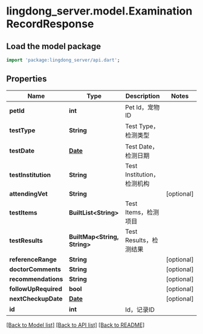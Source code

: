 # lingdong_server.model.ExaminationRecordResponse

## Load the model package
```dart
import 'package:lingdong_server/api.dart';
```

## Properties
Name | Type | Description | Notes
------------ | ------------- | ------------- | -------------
**petId** | **int** | Pet Id，宠物ID | 
**testType** | **String** | Test Type，检测类型 | 
**testDate** | [**Date**](Date.md) | Test Date，检测日期 | 
**testInstitution** | **String** | Test Institution，检测机构 | 
**attendingVet** | **String** |  | [optional] 
**testItems** | **BuiltList&lt;String&gt;** | Test Items，检测项目 | 
**testResults** | **BuiltMap&lt;String, String&gt;** | Test Results，检测结果 | 
**referenceRange** | **String** |  | [optional] 
**doctorComments** | **String** |  | [optional] 
**recommendations** | **String** |  | [optional] 
**followUpRequired** | **bool** |  | [optional] 
**nextCheckupDate** | [**Date**](Date.md) |  | [optional] 
**id** | **int** | Id，记录ID | 

[[Back to Model list]](../README.md#documentation-for-models) [[Back to API list]](../README.md#documentation-for-api-endpoints) [[Back to README]](../README.md)


